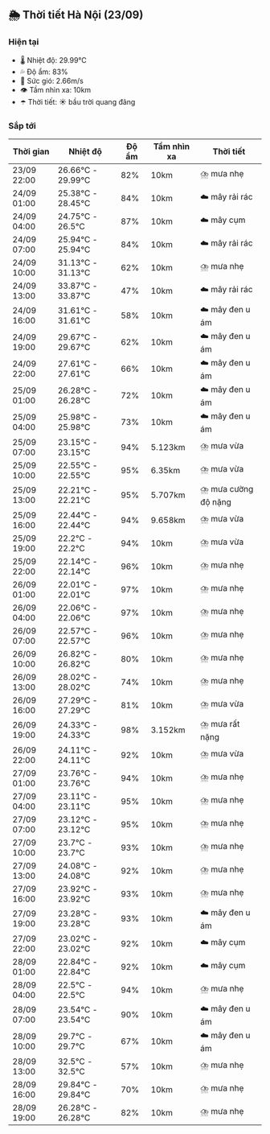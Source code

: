 ## 🌦️ Thời tiết Hà Nội (23/09)

### Hiện tại

- 🌡️ Nhiệt độ: 29.99℃
- 💦 Độ ẩm: 83%
- 💨 Sức gió: 2.66m/s
- 👁️ Tầm nhìn xa: 10km
- ☂️ Thời tiết: ☀️ bầu trời quang đãng

### Sắp tới

| Thời gian | Nhiệt độ | Độ ẩm | Tầm nhìn xa | Thời tiết |
| --- | --- | --- | --- | --- |
| 23/09 22:00 | 26.66℃ - 29.99℃ | 82% | 10km | ⛈️ mưa nhẹ |
| 24/09 01:00 | 25.38℃ - 28.45℃ | 84% | 10km | ☁️ mây rải rác |
| 24/09 04:00 | 24.75℃ - 26.5℃ | 87% | 10km | ☁️ mây cụm |
| 24/09 07:00 | 25.94℃ - 25.94℃ | 84% | 10km | ☁️ mây rải rác |
| 24/09 10:00 | 31.13℃ - 31.13℃ | 62% | 10km | ⛈️ mưa nhẹ |
| 24/09 13:00 | 33.87℃ - 33.87℃ | 47% | 10km | ☁️ mây rải rác |
| 24/09 16:00 | 31.61℃ - 31.61℃ | 58% | 10km | ☁️ mây đen u ám |
| 24/09 19:00 | 29.67℃ - 29.67℃ | 62% | 10km | ☁️ mây đen u ám |
| 24/09 22:00 | 27.61℃ - 27.61℃ | 66% | 10km | ☁️ mây đen u ám |
| 25/09 01:00 | 26.28℃ - 26.28℃ | 72% | 10km | ☁️ mây đen u ám |
| 25/09 04:00 | 25.98℃ - 25.98℃ | 73% | 10km | ☁️ mây đen u ám |
| 25/09 07:00 | 23.15℃ - 23.15℃ | 94% | 5.123km | ⛈️ mưa vừa |
| 25/09 10:00 | 22.55℃ - 22.55℃ | 95% | 6.35km | ⛈️ mưa vừa |
| 25/09 13:00 | 22.21℃ - 22.21℃ | 95% | 5.707km | ⛈️ mưa cường độ nặng |
| 25/09 16:00 | 22.44℃ - 22.44℃ | 94% | 9.658km | ⛈️ mưa vừa |
| 25/09 19:00 | 22.2℃ - 22.2℃ | 94% | 10km | ⛈️ mưa vừa |
| 25/09 22:00 | 22.14℃ - 22.14℃ | 96% | 10km | ⛈️ mưa nhẹ |
| 26/09 01:00 | 22.01℃ - 22.01℃ | 97% | 10km | ⛈️ mưa nhẹ |
| 26/09 04:00 | 22.06℃ - 22.06℃ | 97% | 10km | ⛈️ mưa nhẹ |
| 26/09 07:00 | 22.57℃ - 22.57℃ | 96% | 10km | ⛈️ mưa nhẹ |
| 26/09 10:00 | 26.82℃ - 26.82℃ | 80% | 10km | ⛈️ mưa nhẹ |
| 26/09 13:00 | 28.02℃ - 28.02℃ | 74% | 10km | ⛈️ mưa nhẹ |
| 26/09 16:00 | 27.29℃ - 27.29℃ | 81% | 10km | ⛈️ mưa vừa |
| 26/09 19:00 | 24.33℃ - 24.33℃ | 98% | 3.152km | ⛈️ mưa rất nặng |
| 26/09 22:00 | 24.11℃ - 24.11℃ | 92% | 10km | ⛈️ mưa vừa |
| 27/09 01:00 | 23.76℃ - 23.76℃ | 94% | 10km | ⛈️ mưa nhẹ |
| 27/09 04:00 | 23.11℃ - 23.11℃ | 95% | 10km | ⛈️ mưa nhẹ |
| 27/09 07:00 | 23.12℃ - 23.12℃ | 95% | 10km | ⛈️ mưa nhẹ |
| 27/09 10:00 | 23.7℃ - 23.7℃ | 93% | 10km | ⛈️ mưa nhẹ |
| 27/09 13:00 | 24.08℃ - 24.08℃ | 92% | 10km | ⛈️ mưa nhẹ |
| 27/09 16:00 | 23.92℃ - 23.92℃ | 93% | 10km | ⛈️ mưa nhẹ |
| 27/09 19:00 | 23.28℃ - 23.28℃ | 93% | 10km | ☁️ mây đen u ám |
| 27/09 22:00 | 23.02℃ - 23.02℃ | 92% | 10km | ☁️ mây cụm |
| 28/09 01:00 | 22.84℃ - 22.84℃ | 92% | 10km | ☁️ mây cụm |
| 28/09 04:00 | 22.5℃ - 22.5℃ | 94% | 10km | ⛈️ mưa nhẹ |
| 28/09 07:00 | 23.54℃ - 23.54℃ | 90% | 10km | ☁️ mây đen u ám |
| 28/09 10:00 | 29.7℃ - 29.7℃ | 67% | 10km | ☁️ mây đen u ám |
| 28/09 13:00 | 32.5℃ - 32.5℃ | 57% | 10km | ⛈️ mưa nhẹ |
| 28/09 16:00 | 29.84℃ - 29.84℃ | 70% | 10km | ⛈️ mưa nhẹ |
| 28/09 19:00 | 26.28℃ - 26.28℃ | 82% | 10km | ⛈️ mưa nhẹ |
